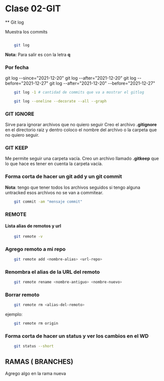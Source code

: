 # Clase 02-GIT

** Git log

Muestra los commits

```sh

    git log
```

**Nota:** Para salir es con la letra **q**

### Por fecha

git log --since="2021-12-20"
git log --after="2021-12-20"
git log --before="2021-12-27"
git log --after="2021-12-20" --before="2021-12-27"

```sh
    git log -1 # cantidad de commits que va a mostrar el gitlog
```
```sh
    git log --oneline --decorate --all --graph
```


### GIT IGNORE

Sirve para ignorar archivos que no quiero seguir
Creo el archivo **.gitignore** en el directorio raiz
y dentro coloco el nombre del archivo o la carpeta
que no quiero seguir.

### GIT KEEP

Me permite seguir una carpeta vacía.
Creo un archivo llamado **.gitkeep** que lo que hace es
tener en cuenta la carpeta vacía.

### Forma corta de hacer un git add y un git commit
**Nota**: tengo que tener todos los archivos seguidos
si tengo alguna untracked esos archivos no se van a 
commitear.
```sh
    git commit -am "mensaje commit"
``` 


### REMOTE
#### Lista alias de remotos y url
```sh
    git remote -v
``` 
### Agrego remoto a mi repo
```sh
    git remote add <nombre-alias> <url-repo>
``` 
### Renombra el alias de la URL del remoto
```sh
    git remote rename <nombre-antiguo> <nombre-nuevo>
``` 
### Borrar remoto
```sh
    git remote rm <alias-del-remoto> 
``` 
ejemplo:
```sh
    git remote rm origin 
``` 

### Forma corta de hacer un status y ver los cambios en el WD
```sh
    git status --short
``` 

## RAMAS ( BRANCHES)

Agrego algo en la rama nueva


